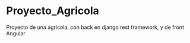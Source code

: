 # Proyecto_Agricola
 Proyecto de una agricola, con back en django rest framework, y de front Angular
